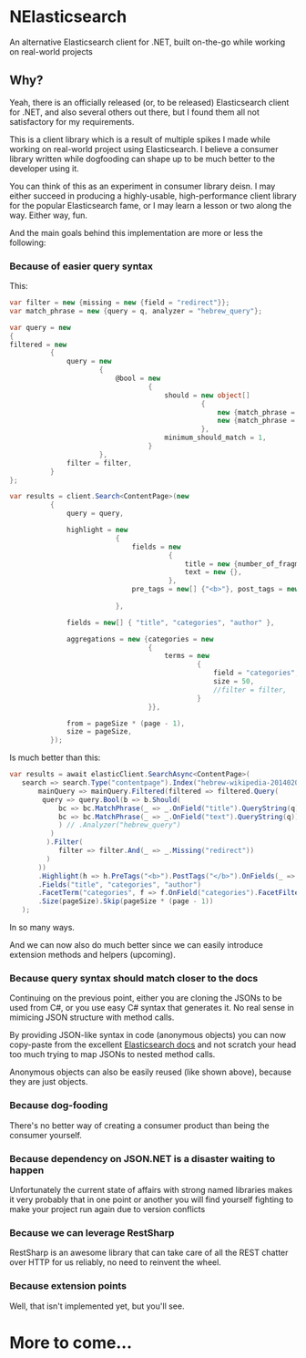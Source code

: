 NElasticsearch
==============

An alternative Elasticsearch client for .NET, built on-the-go while working on real-world projects

## Why?

Yeah, there is an officially released (or, to be released) Elasticsearch client for .NET, and also several others out there, but I found them all not satisfactory for my requirements.

This is a client library which is a result of multiple spikes I made while working on real-world project using Elasticsearch. I believe a consumer library written while dogfooding can shape up to be much better to the developer using it.

You can think of this as an experiment in consumer library deisn. I may either succeed in producing a highly-usable, high-performance client library for the popular Elasticsearch fame, or I may learn a lesson or two along the way. Either way, fun.

And the main goals behind this implementation are more or less the following:

### Because of easier query syntax

This:

```csharp
var filter = new {missing = new {field = "redirect"}};
var match_phrase = new {query = q, analyzer = "hebrew_query"};

var query = new
{
filtered = new
          {
              query = new
                      {
                          @bool = new
                                  {
                                      should = new object[]
                                               {
                                                   new {match_phrase = new{title = match_phrase}},
                                                   new {match_phrase = new{text = match_phrase}},
                                               },
                                      minimum_should_match = 1,
                                  }
                      },
              filter = filter,
          }
};

var results = client.Search<ContentPage>(new
          {
              query = query,

              highlight = new
                          {
                              fields = new
                                       {
                                           title = new {number_of_fragments = 0 },
                                           text = new {},
                                       },
                              pre_tags = new[] {"<b>"}, post_tags = new[]{"</b>"},
                              
                          },

              fields = new[] { "title", "categories", "author" },

              aggregations = new {categories = new
                                  {
                                      terms = new
                                              {
                                                  field = "categories",
                                                  size = 50,
                                                  //filter = filter,
                                              }
                                  }},

              from = pageSize * (page - 1),
              size = pageSize,
          });
```

Is much better than this:

```csharp
var results = await elasticClient.SearchAsync<ContentPage>(
   search => search.Type("contentpage").Index("hebrew-wikipedia-20140208").Query(
       mainQuery => mainQuery.Filtered(filtered => filtered.Query(
        query => query.Bool(b => b.Should(
            bc => bc.MatchPhrase(_ => _.OnField("title").QueryString(q)),
            bc => bc.MatchPhrase(_ => _.OnField("text").QueryString(q))
            ) // .Analyzer("hebrew_query")
          )
         ).Filter(
            filter => filter.And(_ => _.Missing("redirect"))
         )
       ))
       .Highlight(h => h.PreTags("<b>").PostTags("</b>").OnFields(_ => _.OnField("title").NumberOfFragments(0), _ => _.OnField("text")))
       .Fields("title", "categories", "author")
       .FacetTerm("categories", f => f.OnField("categories").FacetFilter(filter => filter.And(_ => _.Missing("redirect"))).Size(50))
       .Size(pageSize).Skip(pageSize * (page - 1))
   );
```

In so many ways.

And we can now also do much better since we can easily introduce extension methods and helpers (upcoming).

### Because query syntax should match closer to the docs

Continuing on the previous point, either you are cloning the JSONs to be used from C#, or you use easy C# syntax that generates it. No real sense in mimicing JSON structure with method calls.

By providing JSON-like syntax in code (anonymous objects) you can now copy-paste from the excellent [Elasticsearch docs](http://www.elasticsearch.org/guide/en/elasticsearch/reference/current/index.html) and not scratch your head too much trying to map JSONs to nested method calls.

Anonymous objects can also be easily reused (like shown above), because they are just objects.

### Because dog-fooding

There's no better way of creating a consumer product than being the consumer yourself.

### Because dependency on JSON.NET is a disaster waiting to happen

Unfortunately the current state of affairs with strong named libraries makes it very probably that in one point or another you will find yourself fighting to make your project run again due to version conflicts

### Because we can leverage RestSharp

RestSharp is an awesome library that can take care of all the REST chatter over HTTP for us reliably, no need to reinvent the wheel.

### Because extension points

Well, that isn't implemented yet, but you'll see.

# More to come...
